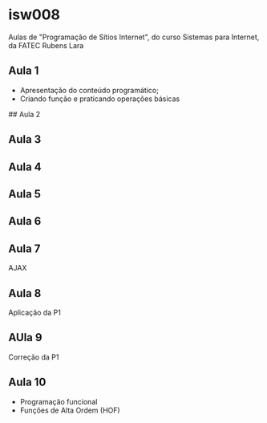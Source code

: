 # isw008
Aulas de "Programação de Sítios Internet", do curso Sistemas para Internet, da FATEC Rubens Lara

## Aula 1
<ul>
<li>Apresentação do conteúdo programático;
<li>Criando função e praticando operações básicas
</ul>
## Aula 2

## Aula 3

## Aula 4

## Aula 5

## Aula 6

## Aula 7
AJAX
## Aula 8
Aplicação da P1
## AUla 9
Correção da P1
## Aula 10
<ul><li>Programação funcional <li>Funções de Alta Ordem (HOF)</ul>

